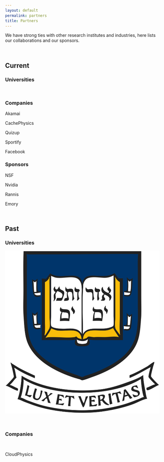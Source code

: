 ```yaml
---
layout: default
permalink: partners
title: Partners
---
```


We have strong ties with other research institutes and industries, here lists
our collaborations and our sponsors.

 

Current
--------

### Universities



 

### Companies

Akamai

CachePhysics

Quizup

Sportify

Facebook

### Sponsors

NSF

Nvidia

Rannis

Emory

 

Past
----

### Universities

![Mahesh \@ Yale](resources/partners/yale.png)


 

### Companies

 

CloudPhysics
